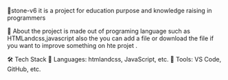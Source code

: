  🚀stone-v6
it is a project for education purpose and knowledge raising in programmers

📌 About
the project is made out of programing language such as HTMLandcss,javascript also the you can add
a file or download the file if you want to improve something on hte projet .

🛠 Tech Stack
🔹 Languages: htmlandcss, JavaScript, etc.
🔹 Tools: VS Code, GitHub, etc.
